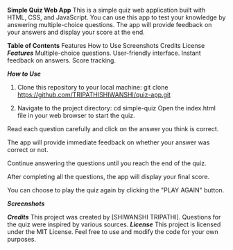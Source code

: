 ****Simple Quiz Web App****
This is a simple quiz web application built with HTML, CSS, and JavaScript. You can use this app to test your knowledge by answering multiple-choice questions. The app will provide feedback on your answers and display your score at the end.

**Table of Contents**
Features
How to Use
Screenshots
Credits
License
***Features***
Multiple-choice questions.
User-friendly interface.
Instant feedback on answers.
Score tracking.

***How to Use***
1. Clone this repository to your local machine:
     git clone https://github.com/TRIPATHISHIWANSHI/quiz-app.git

2. Navigate to the project directory:
     cd simple-quiz
Open the index.html file in your web browser to start the quiz.

Read each question carefully and click on the answer you think is correct.

The app will provide immediate feedback on whether your answer was correct or not.

Continue answering the questions until you reach the end of the quiz.

After completing all the questions, the app will display your final score.

You can choose to play the quiz again by clicking the "PLAY AGAIN" button.

***Screenshots***


***Credits***
This project was created by [SHIWANSHI TRIPATHI].
Questions for the quiz were inspired by various sources.
***License***
This project is licensed under the MIT License. Feel free to use and modify the code for your own purposes.





